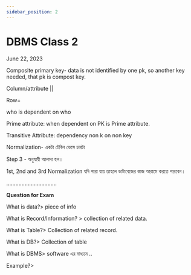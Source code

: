 ```yaml
---
sidebar_position: 2
---
```


# DBMS Class 2

June 22, 2023

Composite primary key- data is not identified by one pk, so another key needed, that pk is compost key.

Column/attribute ||

Row=

who is dependent on who

Prime attribute: when dependent on PK is Prime attribute.

Transitive Attribute: dependency non k on non key

Normalization- একটা টেবিল ভেঙ্গে চারটা

Step 3 - অনুযায়ী আলাদা হল।

1st, 2nd and 3rd Normalization যদি পারা যায় তাহলে ডাটাবেজের কাজ আরামে করতে পারবেন।

……………………………

**Question for Exam**

What is data?> piece of info

What is Record/Information? > collection of related data.

What is Table?> Collection of related record.

What is DB?> Collection of table

What is DBMS> software এর মাধ্যমে ..

Example?>
